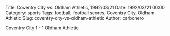 Title: Coventry City vs. Oldham Athletic, 1992/03/21
Date: 1992/03/21 00:00
Category: sports
Tags: football, football scores, Coventry City, Oldham Athletic
Slug: coventry-city-vs-oldham-athletic
Author: carbonero


Coventry City 1 - 1 Oldham Athletic
